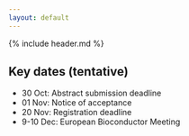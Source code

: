 ```yaml
---
layout: default
---
```


{% include header.md %}

## Key dates (tentative)
- 30 Oct: Abstract submission deadline
- 01 Nov: Notice of acceptance
- 20 Nov: Registration deadline
- 9-10 Dec: European Bioconductor Meeting
